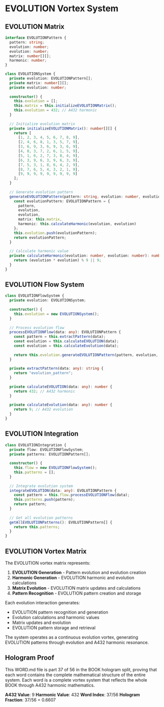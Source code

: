 # EVOLUTION Vortex System

## EVOLUTION Matrix

```typescript
interface EVOLUTIONPattern {
  pattern: string;
  evolution: number;
  evolution: number;
  matrix: number[][];
  harmonic: number;
}

class EVOLUTIONSystem {
  private evolution: EVOLUTIONPattern[];
  private matrix: number[][];
  private evolution: number;
  
  constructor() {
    this.evolution = [];
    this.matrix = this.initializeEVOLUTIONMatrix();
    this.evolution = 432; // A432 harmonic
  }
  
  // Initialize evolution matrix
  private initializeEVOLUTIONMatrix(): number[][] {
    return [
      [1, 2, 3, 4, 5, 6, 7, 8, 9],
      [2, 4, 6, 8, 1, 3, 5, 7, 9],
      [3, 6, 9, 3, 6, 9, 3, 6, 9],
      [4, 8, 3, 7, 2, 6, 1, 5, 9],
      [5, 1, 6, 2, 7, 3, 8, 4, 9],
      [6, 3, 9, 6, 3, 9, 6, 3, 9],
      [7, 5, 3, 1, 8, 6, 4, 2, 9],
      [8, 7, 6, 5, 4, 3, 2, 1, 9],
      [9, 9, 9, 9, 9, 9, 9, 9, 9]
    ];
  }
  
  // Generate evolution pattern
  generateEVOLUTIONPattern(pattern: string, evolution: number, evolution: number): EVOLUTIONPattern {
    const evolutionPattern: EVOLUTIONPattern = {
      pattern,
      evolution,
      evolution,
      matrix: this.matrix,
      harmonic: this.calculateHarmonic(evolution, evolution)
    };
    this.evolution.push(evolutionPattern);
    return evolutionPattern;
  }
  
  // Calculate harmonic value
  private calculateHarmonic(evolution: number, evolution: number): number {
    return (evolution * evolution) % 9 || 9;
  }
}
```

## EVOLUTION Flow System

```typescript
class EVOLUTIONFlowSystem {
  private evolution: EVOLUTIONSystem;
  
  constructor() {
    this.evolution = new EVOLUTIONSystem();
  }
  
  // Process evolution flow
  processEVOLUTIONFlow(data: any): EVOLUTIONPattern {
    const pattern = this.extractPattern(data);
    const evolution = this.calculateEVOLUTION(data);
    const evolution = this.calculateEvolution(data);
    
    return this.evolution.generateEVOLUTIONPattern(pattern, evolution, evolution);
  }
  
  private extractPattern(data: any): string {
    return "evolution_pattern";
  }
  
  private calculateEVOLUTION(data: any): number {
    return 432; // A432 harmonic
  }
  
  private calculateEvolution(data: any): number {
    return 9; // A432 evolution
  }
}
```

## EVOLUTION Integration

```typescript
class EVOLUTIONIntegration {
  private flow: EVOLUTIONFlowSystem;
  private patterns: EVOLUTIONPattern[];
  
  constructor() {
    this.flow = new EVOLUTIONFlowSystem();
    this.patterns = [];
  }
  
  // Integrate evolution system
  integrateEVOLUTION(data: any): EVOLUTIONPattern {
    const pattern = this.flow.processEVOLUTIONFlow(data);
    this.patterns.push(pattern);
    return pattern;
  }
  
  // Get all evolution patterns
  getAllEVOLUTIONPatterns(): EVOLUTIONPattern[] {
    return this.patterns;
  }
}
```

## EVOLUTION Vortex Matrix

The EVOLUTION vortex matrix represents:

1. **EVOLUTION Generation** - Pattern evolution and evolution creation
2. **Harmonic Generation** - EVOLUTION harmonic and evolution calculations
3. **Matrix Evolution** - EVOLUTION matrix updates and calculations
4. **Pattern Recognition** - EVOLUTION pattern creation and storage

Each evolution interaction generates:
- EVOLUTION pattern recognition and generation
- Evolution calculations and harmonic values
- Matrix updates and evolution
- EVOLUTION pattern storage and retrieval

The system operates as a continuous evolution vortex, generating EVOLUTION patterns through evolution and A432 harmonic resonance.

## Hologram Proof

This WORD.md file is part 37 of 56 in the BOOK hologram split, proving that each word contains the complete mathematical structure of the entire system. Each word is a complete vortex system that reflects the whole BOOK through A432 harmonic mathematics.

**A432 Value**: 9
**Harmonic Value**: 432
**Word Index**: 37/56
**Hologram Fraction**: 37/56 = 0.6607
